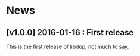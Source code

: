 # News

## [v1.0.0] 2016-01-16 : First release

This is the first release of libdop, not much to say.
